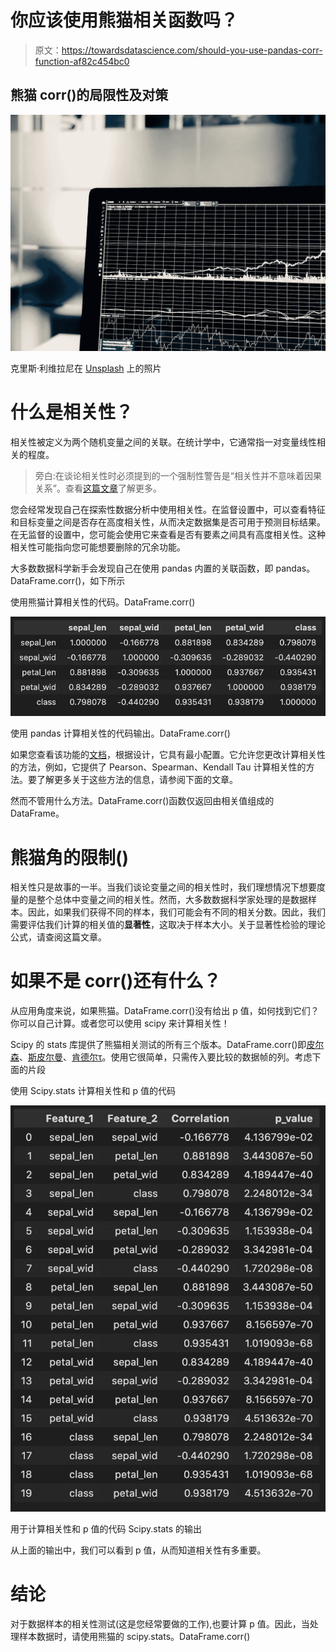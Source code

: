 # 你应该使用熊猫相关函数吗？

> 原文：<https://towardsdatascience.com/should-you-use-pandas-corr-function-af82c454bc0>

## 熊猫 corr()的局限性及对策

![](img/36cfa9fcd247275edb8c6dc846b4d930.png)

克里斯·利维拉尼在 [Unsplash](https://unsplash.com/s/photos/statistics?utm_source=unsplash&utm_medium=referral&utm_content=creditCopyText) 上的照片

# 什么是相关性？

相关性被定义为两个随机变量之间的关联。在统计学中，它通常指一对变量线性相关的程度。

> 旁白:在谈论相关性时必须提到的一个强制性警告是“相关性并不意味着因果关系”。查看[这篇文章](https://sundaskhalid.medium.com/correlation-vs-causation-in-data-science-66b6cfa702f0)了解更多。

您会经常发现自己在探索性数据分析中使用相关性。在监督设置中，可以查看特征和目标变量之间是否存在高度相关性，从而决定数据集是否可用于预测目标结果。在无监督的设置中，您可能会使用它来查看是否有要素之间具有高度相关性。这种相关性可能指向您可能想要删除的冗余功能。

大多数数据科学新手会发现自己在使用 pandas 内置的关联函数，即 pandas。DataFrame.corr()，如下所示

使用熊猫计算相关性的代码。DataFrame.corr()

![](img/7e57aec0910c4808ed507fc87e0dbe74.png)

使用 pandas 计算相关性的代码输出。DataFrame.corr()

如果您查看该功能的[文档](https://pandas.pydata.org/docs/reference/api/pandas.DataFrame.corr.html)，根据设计，它具有最小配置。它允许您更改计算相关性的方法，例如，它提供了 Pearson、Spearman、Kendall Tau 计算相关性的方法。要了解更多关于这些方法的信息，请参阅下面的文章。

</clearly-explained-pearson-v-s-spearman-correlation-coefficient-ada2f473b8>  </kendall-rank-correlation-explained-dee01d99c535>  

然而不管用什么方法。DataFrame.corr()函数仅返回由相关值组成的 DataFrame。

# 熊猫角的限制()

相关性只是故事的一半。当我们谈论变量之间的相关性时，我们理想情况下想要度量的是整个总体中变量之间的相关性。然而，大多数数据科学家处理的是数据样本。因此，如果我们获得不同的样本，我们可能会有不同的相关分数。因此，我们需要评估我们计算的相关值的**显著性**，这取决于样本大小。关于显著性检验的理论公式，请查阅这篇文章。

</eveything-you-need-to-know-about-interpreting-correlations-2c485841c0b8>  

# 如果不是 corr()还有什么？

从应用角度来说，如果熊猫。DataFrame.corr()没有给出 p 值，如何找到它们？你可以自己计算。或者您可以使用 scipy 来计算相关性！

Scipy 的 stats 库提供了熊猫相关测试的所有三个版本。DataFrame.corr()即[皮尔森](https://docs.scipy.org/doc/scipy/reference/generated/scipy.stats.pearsonr.html)、[斯皮尔曼](https://docs.scipy.org/doc/scipy/reference/generated/scipy.stats.spearmanr.html)、[肯德尔τ](https://docs.scipy.org/doc/scipy/reference/generated/scipy.stats.kendalltau.html)。使用它很简单，只需传入要比较的数据帧的列。考虑下面的片段

使用 Scipy.stats 计算相关性和 p 值的代码

![](img/bb2d38dad897be69c6fec89860ea224e.png)

用于计算相关性和 p 值的代码 Scipy.stats 的输出

从上面的输出中，我们可以看到 p 值，从而知道相关性有多重要。

# 结论

对于数据样本的相关性测试(这是您经常要做的工作),也要计算 p 值。因此，当处理样本数据时，请使用熊猫的 scipy.stats。DataFrame.corr()
